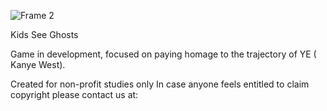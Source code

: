 ![Frame 2](https://user-images.githubusercontent.com/73404432/156840744-78f81f5b-b64c-4866-8721-59bbc789be02.png)

Kids See Ghosts

Game in development, focused on paying homage to the trajectory of YE ( Kanye West).

Created for non-profit studies only
In case anyone feels entitled to claim copyright
please contact us at:


